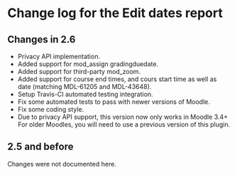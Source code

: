 # Change log for the Edit dates report


## Changes in 2.6

* Privacy API implementation.
* Added support for mod_assign gradingduedate.
* Added support for third-party mod_zoom.
* Added support for course end times, and cours start time as
  well as date (matching MDL-61205 and MDL-43648).
* Setup Travis-CI automated testing integration.
* Fix some automated tests to pass with newer versions of Moodle.
* Fix some coding style.
* Due to privacy API support, this version now only works in Moodle 3.4+
  For older Moodles, you will need to use a previous version of this plugin.


## 2.5 and before

Changes were not documented here.
